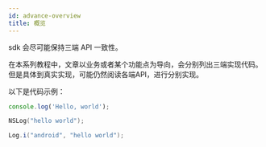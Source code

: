 ```yaml
---
id: advance-overview
title: 概览
---
```


sdk 会尽可能保持三端 API 一致性。  

在本系列教程中，文章以业务或者某个功能点为导向，会分别列出三端实现代码。但是具体到真实实现，可能仍然阅读各端API，进行分别实现。

以下是代码示例：

<!--DOCUSAURUS_CODE_TABS-->
<!--JavaScript-->
```js
console.log('Hello, world');
```
<!--iOS/Objective-C-->
```Objective-C
NSLog("hello world");
```

<!--Android/Java-->
```Java
Log.i("android", "hello world");
```

<!--END_DOCUSAURUS_CODE_TABS-->